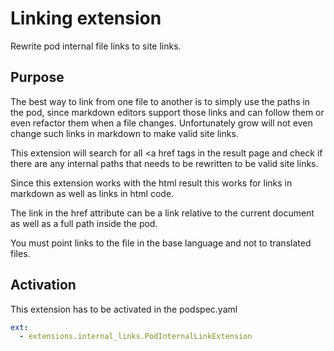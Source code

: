 # Linking extension

Rewrite pod internal file links to site links.

## Purpose

The best way to link from one file to another is to simply use the paths in the pod, since markdown editors
support those links and can follow them or even refactor them when a file changes.
Unfortunately grow will not even change such links in markdown to make valid site links.

This extension will search for all <a href tags in the result page and check if there are any internal paths
that needs to be rewritten to be valid site links.

Since this extension works with the html result this works for links in markdown as well as links in html code.

The link in the href attribute can be a link relative to the current document as well as a full path inside the pod.

You must point links to the file in the base language and not to translated files.

## Activation

This extension has to be activated in the podspec.yaml

```yaml
ext:
  - extensions.internal_links.PodInternalLinkExtension
```
